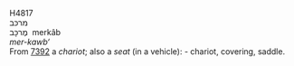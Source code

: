 <body>
  <p>H4817<br>  מרכּב  <br> מֶרכָּב  ‎  merkâb  <br><i>mer-kawb‘ </i><br>From <a href="h7392.htm">7392</a>  a <i>chariot</i>; also a <i>seat</i> (in a vehicle): - chariot, covering, saddle.<br></p>
 </body>